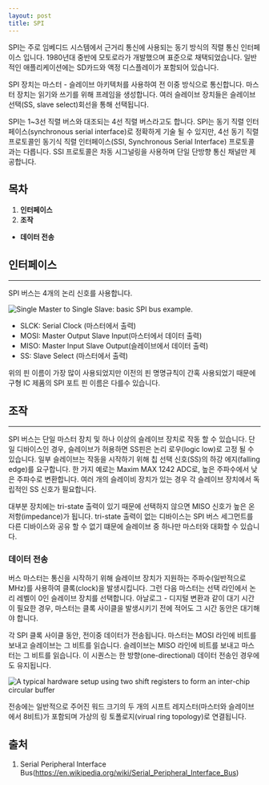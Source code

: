 ```yaml
---
layout: post
title: SPI
---
```


  SPI는 주로 임베디드 시스템에서 근거리 통신에 사용되는 동기 방식의 직렬 통신 인터페이스 입니다. 1980년대 중반에 모토로라가 개발했으며 표준으로 채택되었습니다. 일반적인 애플리케이션에는 SD카드와 액정 디스플레이가 포함되어 있습니다. 

  SPI 장치는 마스터 - 슬레이브 아키텍처를 사용하여 전 이중 방식으로 통신합니다. 마스터 장치는 읽기와 쓰기를 위해 프레임을 생성합니다. 여러 슬레이브 장치들은 슬레이브 선택(SS, slave select)회선을 통해 선택됩니다.

  SPI는 1~3선 직렬 버스와 대조되는 4선 직렬 버스라고도 합니다. SPI는 동기 직렬 인터페이스(synchronous serial interface)로 정확하게 기술 될 수 있지만, 4선 동기 직렬 프로토콜인 동기식 직렬 인터페이스(SSI, Synchronous Serial Interface) 프로토콜과는 다릅니다. SSI 프로토콜은 차동 시그널링을 사용하며 단일 단방향 통신 채널만 제공합니다.


## 목차
  1. __인터페이스__  
  2. __조작__
   - __데이터 전송__



## 인터페이스
---------------------------------------
  SPI 버스는 4개의 논리 신호를 사용합니다. 
  
  ![Single Master to Single Slave: basic SPI bus example.](https://upload.wikimedia.org/wikipedia/commons/thumb/e/ed/SPI_single_slave.svg/350px-SPI_single_slave.svg.png)
  
  - SLCK: Serial Clock (마스터에서 출력)
  - MOSI: Master Output Slave Input(마스터에서 데이터 출력)
  - MISO: Master Input Slave Output(슬레이브에서 데이터 출력)
  - SS: Slave Select (마스터에서 출력)

  위의 핀 이름이 가장 많이 사용되었지만 이전의 핀 명명규칙이 간혹 사용되었기 때문에 구형 IC 제품의 SPI 포트 핀 이름은 다를수 있습니다.


## 조작
---------------------------------------
  SPI 버스는 단일 마스터 장치 및 하나 이상의 슬레이브 장치로 작동 할 수 있습니다. 단일 디바이스인 경우, 슬레이브가 허용하면 SS핀은 논리 로우(logic low)로 고정 될 수 있습니다. 일부 슬레이브는 작동을 시작하기 위해 칩 선택 신호(SS)의 하강 에지(falling edge)를 요구합니다. 한 가지 예로는 Maxim MAX 1242 ADC로, 높은 주파수에서 낮은 주파수로 변환합니다. 여러 개의 슬레이비 장치가 있는 경우 각 슬레이브 장치에서 독립적인 SS 신호가 필요합니다.

  대부분 장치에는 tri-state 출력이 있기 때문에  선택하지 않으면 MISO 신호가 높은 온저항(impedance)가 됩니다. tri-state 출력이 없는 디바이스는 SPI 버스 세그먼트를 다른 디바이스와 공유 할 수 없기 떄문에 슬레이브 중 하나만 마스터와 대화할 수 있습니다.


### 데이터 전송
  버스 마스터는 통신을 시작하기 위해 슬레이브 장치가 지원하는 주파수(일반적으로 MHz)를 사용하여 클록(clock)을 발생시킵니다. 그런 다음 마스터는 선택 라인에서 논리 레벨이 0인 슬레이브 장치를 선택합니다. 아날로그 - 디지털 변환과 같이 대기 시간이 필요한 경우, 마스터는 클록 사이클을 발생시키기 전에 적어도 그 시간 동안은 대기해야 합니다.

  각 SPI 클록 사이클 동안, 전이중 데이터가 전송됩니다. 마스터는 MOSI 라인에 비트를 보내고 슬레이브는 그 비트를 읽습니다. 슬레이브는 MISO 라인에 비트를 보내고 마스터는 그 비트를 읽습니다. 이 시퀀스는 한 방향(one-directional) 데이터 전송인 경우에도 유지됩니다.

![A typical hardware setup using two shift registers to form an inter-chip circular buffer](https://en.wikipedia.org/wiki/File:SPI_8-bit_circular_transfer.svg)

  전송에는 일반적으로 주어진 워드 크기의 두 개의 시프트 레지스터(마스터와 슬레이브에서 8비트)가 포함되며 가상의 링 토폴로지(virual ring topology)로 연결됩니다.  


## 출처
  1. Serial Peripheral Interface Bus(<https://en.wikipedia.org/wiki/Serial_Peripheral_Interface_Bus>)

